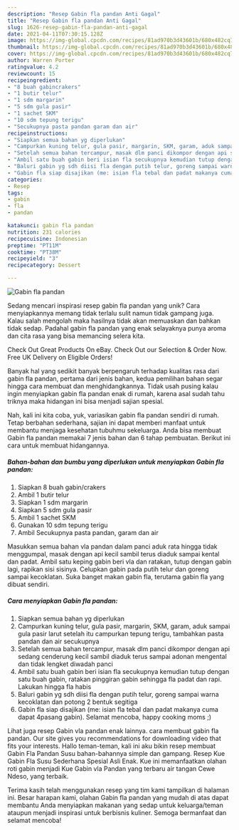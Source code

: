 ```yaml
---
description: "Resep Gabin fla pandan Anti Gagal"
title: "Resep Gabin fla pandan Anti Gagal"
slug: 1626-resep-gabin-fla-pandan-anti-gagal
date: 2021-04-11T07:30:15.128Z
image: https://img-global.cpcdn.com/recipes/81ad970b3d43601b/680x482cq70/gabin-fla-pandan-foto-resep-utama.jpg
thumbnail: https://img-global.cpcdn.com/recipes/81ad970b3d43601b/680x482cq70/gabin-fla-pandan-foto-resep-utama.jpg
cover: https://img-global.cpcdn.com/recipes/81ad970b3d43601b/680x482cq70/gabin-fla-pandan-foto-resep-utama.jpg
author: Warren Porter
ratingvalue: 4.2
reviewcount: 15
recipeingredient:
- "8 buah gabincrakers"
- "1 butir telur"
- "1 sdm margarin"
- "5 sdm gula pasir"
- "1 sachet SKM"
- "10 sdm tepung terigu"
- "Secukupnya pasta pandan garam dan air"
recipeinstructions:
- "Siapkan semua bahan yg diperlukan"
- "Campurkan kuning telur, gula pasir, margarin, SKM, garam, aduk sampai gula pasir larut setelah itu campurkan tepung terigu, tambahkan pasta pandan dan air secukupnya"
- "Setelah semua bahan tercampur, masak dlm panci dikompor dengan api sedang cenderung kecil sambil diaduk terus sampai adonan mengental dan tidak lengket diwadah panci"
- "Ambil satu buah gabin beri isian fla secukupnya kemudian tutup dengan satu buah gabin, ratakan pinggiran gabin sehingga fla padat dan rapi. Lakukan hingga fla habis"
- "Baluri gabin yg sdh diisi fla dengan putih telur, goreng sampai warna kecoklatan dan potong 2 bentuk segitiga"
- "Gabin fla siap disajikan (me: isian fla tebal dan padat makanya cuma dapat 4pasang gabin). Selamat mencoba, happy cooking moms ;)"
categories:
- Resep
tags:
- gabin
- fla
- pandan

katakunci: gabin fla pandan 
nutrition: 231 calories
recipecuisine: Indonesian
preptime: "PT11M"
cooktime: "PT38M"
recipeyield: "3"
recipecategory: Dessert

---
```



![Gabin fla pandan](https://img-global.cpcdn.com/recipes/81ad970b3d43601b/680x482cq70/gabin-fla-pandan-foto-resep-utama.jpg)

Sedang mencari inspirasi resep gabin fla pandan yang unik? Cara menyiapkannya memang tidak terlalu sulit namun tidak gampang juga. Kalau salah mengolah maka hasilnya tidak akan memuaskan dan bahkan tidak sedap. Padahal gabin fla pandan yang enak selayaknya punya aroma dan cita rasa yang bisa memancing selera kita.

Check Out Great Products On eBay. Check Out our Selection &amp; Order Now. Free UK Delivery on Eligible Orders!

Banyak hal yang sedikit banyak berpengaruh terhadap kualitas rasa dari gabin fla pandan, pertama dari jenis bahan, kedua pemilihan bahan segar hingga cara membuat dan menghidangkannya. Tidak usah pusing kalau ingin menyiapkan gabin fla pandan enak di rumah, karena asal sudah tahu triknya maka hidangan ini bisa menjadi sajian spesial.


Nah, kali ini kita coba, yuk, variasikan gabin fla pandan sendiri di rumah. Tetap berbahan sederhana, sajian ini dapat memberi manfaat untuk membantu menjaga kesehatan tubuhmu sekeluarga. Anda bisa membuat Gabin fla pandan memakai 7 jenis bahan dan 6 tahap pembuatan. Berikut ini cara untuk membuat hidangannya.

<!--inarticleads1-->

##### Bahan-bahan dan bumbu yang diperlukan untuk menyiapkan Gabin fla pandan:

1. Siapkan 8 buah gabin/crakers
1. Ambil 1 butir telur
1. Siapkan 1 sdm margarin
1. Siapkan 5 sdm gula pasir
1. Ambil 1 sachet SKM
1. Gunakan 10 sdm tepung terigu
1. Ambil Secukupnya pasta pandan, garam dan air


Masukkan semua bahan vla pandan dalam panci aduk rata hingga tidak menggumpal, masak dengan api kecil sambil terus diaduk sampai kental dan padat. Ambil satu keping gabin beri vla dan ratakan, tutup dengan gabin lagi, rapikan sisi sisinya. Celupkan gabin pada putih telur dan goreng sampai kecoklatan. Suka banget makan gabin fla, terutama gabin fla yang dibuat sendiri. 

<!--inarticleads2-->

##### Cara menyiapkan Gabin fla pandan:

1. Siapkan semua bahan yg diperlukan
1. Campurkan kuning telur, gula pasir, margarin, SKM, garam, aduk sampai gula pasir larut setelah itu campurkan tepung terigu, tambahkan pasta pandan dan air secukupnya
1. Setelah semua bahan tercampur, masak dlm panci dikompor dengan api sedang cenderung kecil sambil diaduk terus sampai adonan mengental dan tidak lengket diwadah panci
1. Ambil satu buah gabin beri isian fla secukupnya kemudian tutup dengan satu buah gabin, ratakan pinggiran gabin sehingga fla padat dan rapi. Lakukan hingga fla habis
1. Baluri gabin yg sdh diisi fla dengan putih telur, goreng sampai warna kecoklatan dan potong 2 bentuk segitiga
1. Gabin fla siap disajikan (me: isian fla tebal dan padat makanya cuma dapat 4pasang gabin). Selamat mencoba, happy cooking moms ;)


Lihat juga resep Gabin vla pandan enak lainnya. cara membuat gabin fla pandan. Our site gives you recommendations for downloading video that fits your interests. Hallo teman-teman, kali ini aku bikin resep membuat Gabin Fla Pandan Susu bahan-bahannya simple dan gampang. Resep Kue Gabin Fla Susu Sederhana Spesial Asli Enak. Kue ini memanfaatkan olahan roti gabin menjadi Kue Gabin vla Pandan yang terbaru air tangan Cewe Ndeso, yang terbaik. 

Terima kasih telah menggunakan resep yang tim kami tampilkan di halaman ini. Besar harapan kami, olahan Gabin fla pandan yang mudah di atas dapat membantu Anda menyiapkan makanan yang sedap untuk keluarga/teman ataupun menjadi inspirasi untuk berbisnis kuliner. Semoga bermanfaat dan selamat mencoba!
